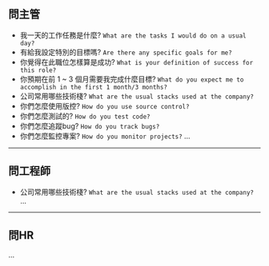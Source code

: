 

## 問主管
* 我一天的工作任務是什麼? `What are the tasks I would do on a usual day?`
* 有給我設定特別的目標嗎? `Are there any specific goals for me?`
* 你覺得在此職位怎樣算是成功? `What is your definition of success for this role?`
* 你預期在前 1 ~ 3 個月需要我完成什麼目標? `What do you expect me to accomplish in the first 1 month/3 months?`
* 公司常用哪些技術棧? `What are the usual stacks used at the company?`
* 你們怎麼使用版控? `How do you use source control?`
* 你們怎麼測試的? `How do you test code?`
* 你們怎麼追蹤bug? `How do you track bugs?`
* 你們怎麼監控專案? `How do you monitor projects?`
...

---
## 問工程師
* 公司常用哪些技術棧? `What are the usual stacks used at the company?`
...

---
## 問HR
...